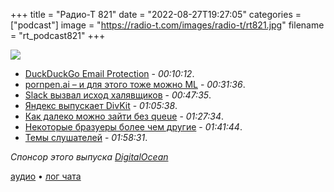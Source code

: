 +++
title = "Радио-Т 821"
date = "2022-08-27T19:27:05"
categories = ["podcast"]
image = "https://radio-t.com/images/radio-t/rt821.jpg"
filename = "rt_podcast821"
+++

![](https://radio-t.com/images/radio-t/rt821.jpg)

- [DuckDuckGo Email Protection](https://spreadprivacy.com/protect-your-inbox-with-duckduckgo-email-protection/) - *00:10:12*.
- [pornpen.ai – и для этого тоже можно ML](https://pornpen.ai/) - *00:31:36*.
- [Slack вызвал исход халявщиков](https://blog.zulip.com/2022/08/26/why-slacks-free-plan-change-is-causing-an-exodus/) - *00:47:35*.
- [Яндекс выпускает DivKit](https://habr.com/ru/company/yandex/blog/683886/) - *01:05:38*.
- [Как далеко можно зайти без queue](https://blog.chiselstrike.com/dear-application-developer-how-far-can-you-really-go-without-a-message-queue-d9e5385fab64?gi=54eeda578a36) - *01:27:34*.
- [Некоторые бразуеры более чем другие](https://proton.me/support/recommended-browsers) - *01:41:44*.
- [Темы слушателей](https://radio-t.com/p/2022/08/23/prep-821/) - *01:58:31*.

*Спонсор этого выпуска [DigitalOcean](https://do.co/radiot)*


[аудио](https://cdn.radio-t.com/rt_podcast821.mp3) • [лог чата](https://chat.radio-t.com/logs/radio-t-821.html)
<audio src="https://cdn.radio-t.com/rt_podcast821.mp3" preload="none"></audio>
